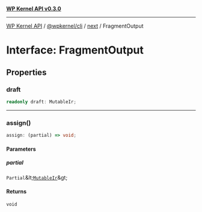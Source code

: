 [**WP Kernel API v0.3.0**](../../../../../README.md)

---

[WP Kernel API](../../../../../README.md) / [@wpkernel/cli](../../../README.md) / [next](../README.md) / FragmentOutput

# Interface: FragmentOutput

## Properties

### draft

```ts
readonly draft: MutableIr;
```

---

### assign()

```ts
assign: (partial) => void;
```

#### Parameters

##### partial

`Partial`\&lt;[`MutableIr`](MutableIr.md)\&gt;

#### Returns

`void`
